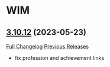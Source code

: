 # WIM

## [3.10.12](https://github.com/Legacy-of-Sylvanaar/wow-instant-messenger/tree/3.10.12) (2023-05-23)
[Full Changelog](https://github.com/Legacy-of-Sylvanaar/wow-instant-messenger/compare/3.10.11...3.10.12) [Previous Releases](https://github.com/Legacy-of-Sylvanaar/wow-instant-messenger/releases)

- fix profession and achievement links  
